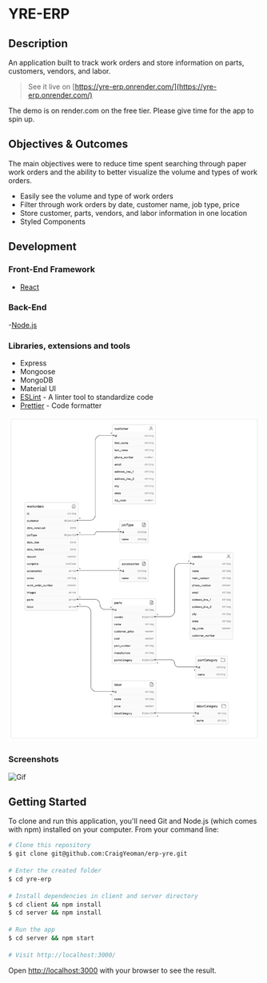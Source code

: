 # YRE-ERP

## Description

An application built to track work orders and store information on parts, customers, vendors, and labor.

> See it live on [https://yre-erp.onrender.com/](https://yre-erp.onrender.com/)

The demo is on render.com on the free tier.  Please give time for the app to spin up.  

## Objectives & Outcomes

The main objectives were to reduce time spent searching through paper work orders and the ability to better visualize the volume and types of work orders.  

- Easily see the volume and type of work orders
- Filter through work orders by date, customer name, job type, price
- Store customer, parts, vendors, and labor information in one location  
- Styled Components

## Development

### Front-End Framework

- [React](https://github.com/facebook/create-react-app)

### Back-End

-[Node.js](https://nodejs.org/en)

### Libraries, extensions and tools

- Express
- Mongoose
- MongoDB
- Material UI
- [ESLint](https://eslint.org/) - A linter tool to standardize code
- [Prettier](https://prettier.io/) - Code formatter

![Diagram](/diagram.png?raw=true=250x250)

### Screenshots

![Gif](https://res.cloudinary.com/ddcqxstsp/video/upload/v1685453235/erp-app_wavdic.gif=250x250)

## Getting Started

To clone and run this application, you'll need Git and Node.js (which comes with npm) installed on your computer. From your command line:

```bash
# Clone this repository
$ git clone git@github.com:CraigYeoman/erp-yre.git

# Enter the created folder
$ cd yre-erp

# Install dependencies in client and server directory
$ cd client && npm install
$ cd server && npm install

# Run the app
$ cd server && npm start

# Visit http://localhost:3000/
```

Open [http://localhost:3000](http://localhost:3000) with your browser to see the result.

